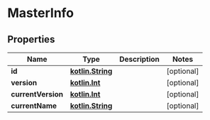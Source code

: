 # MasterInfo

## Properties
Name | Type | Description | Notes
------------ | ------------- | ------------- | -------------
**id** | [**kotlin.String**](.md) |  |  [optional]
**version** | [**kotlin.Int**](.md) |  |  [optional]
**currentVersion** | [**kotlin.Int**](.md) |  |  [optional]
**currentName** | [**kotlin.String**](.md) |  |  [optional]
